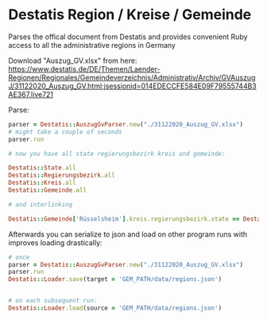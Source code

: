 # Destatis Region / Kreise / Gemeinde

Parses the offical document from Destatis and provides convenient Ruby access to all the administrative regions in Germany

Download "Auszug_GV.xlsx" from here: https://www.destatis.de/DE/Themen/Laender-Regionen/Regionales/Gemeindeverzeichnis/Administrativ/Archiv/GVAuszugJ/31122020_Auszug_GV.html;jsessionid=014EDECCFE584E09F79555744B3AE367.live721

Parse:

```ruby
parser = Destatis::AuszugGvParser.new("./31122020_Auszug_GV.xlsx")
# might take a couple of seconds
parser.run

# now you have all state regierungsbezirk kreis and gemeinde:

Destatis::State.all
Destatis::Regierungsbezirk.all
Destatis::Kreis.all
Destatis::Gemeinde.all

# and interlinking

Destatis::Gemeinde['Rüsselsheim'].kreis.regierungsbezirk.state == Destatis::State['Hessen']
```

Afterwards you can serialize to json and load on other program runs with improves loading drastically:

```ruby
# once
parser = Destatis::AuszugGvParser.new("./31122020_Auszug_GV.xlsx")
parser.run
Destatis::Loader.save(target = 'GEM_PATH/data/regions.json')


# on each subsequent run:
Destatis::Loader.load(source = 'GEM_PATH/data/regions.json')
```

